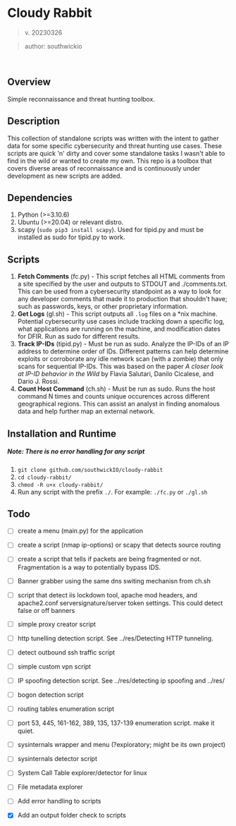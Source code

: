 # Cloudy Rabbit
> v. 20230326

> author: southwickio

<br>

## Overview
Simple reconnaissance and threat hunting toolbox.

## Description
This collection of standalone scripts was written with the intent to gather data for some specific cybersecurity and threat hunting use cases. These scripts are quick 'n' dirty and cover some standalone tasks I wasn't able to find in the wild or wanted to create my own. This repo is a toolbox that covers diverse areas of reconnaissance and is continuously under development as new scripts are added.

## Dependencies
1. Python (>=3.10.6)
2. Ubuntu (>=20.04) or relevant distro.
3. scapy (`sudo pip3 install scapy`). Used for tipid.py and must be installed as sudo for tipid.py to work.

## Scripts

 1. **Fetch Comments** (fc.py) - This script fetches all HTML comments from a site specified by the user and outputs to STDOUT and ./comments.txt. This can be used from a cybersecurity standpoint as a way to look for any developer comments that made it to production that shouldn't have; such as passwords, keys, or other proprietary information.
 2. **Get Logs** (gl.sh) - This script outputs all `.log` files on a \*nix machine. Potential cybersecurity use cases include tracking down a specific log, what applications are running on the machine, and modification dates for DFIR. Run as sudo for different results.
 3. **Track IP-IDs** (tipid.py) - Must be run as sudo. Analyze the IP-IDs of an IP address to determine order of IDs. Different patterns can help determine exploits or corroborate any idle network scan (with a zombie) that only scans for sequential IP-IDs. This was based on the paper *A closer look at IP-ID behavior in the Wild* by Flavia Salutari, Danilo Cicalese, and Dario J. Rossi.
 4. **Count Host Command** (ch.sh) - Must be run as sudo. Runs the host command N times and counts unique occurences across different geographical regions. This can assist an analyst in finding anomalous data and help further map an external network.   

## Installation and Runtime
##### Note: There is no error handling for any script
1. `git clone github.com/southwickIO/cloudy-rabbit`
2. `cd cloudy-rabbit/`
3. `chmod -R u+x cloudy-rabbit/`
4. Run any script with the prefix `./`. For example: `./fc.py` or `./gl.sh`

## Todo
- [ ] create a menu (main.py) for the application
- [ ] create a script (nmap ip-options) or scapy that detects source routing
- [ ] create a script that tells if packets are being fragmented or not. Fragmentation is a way to potentially bypass IDS.
- [ ] Banner grabber using the same dns switing mechanisn from ch.sh
- [ ] script that detect iis lockdown tool, apache mod headers, and apache2.conf serversignature/server token settings. This could detect false or off banners
- [ ] simple proxy creator script
- [ ] http tunelling detection script. See ../res/Detecting HTTP tunneling.
- [ ] detect outbound ssh traffic script
- [ ] simple custom vpn script
- [ ] IP spoofing detection script. See ../res/detecting ip spoofing and ../res/
- [ ] bogon detection script
- [ ] routing tables enumeration script
- [ ] port 53, 445, 161-162, 389, 135, 137-139 enumeration script. make it quiet.
- [ ] sysinternals wrapper and menu (?exploratory; might be its own project)
- [ ] sysinternals detector script
- [ ] System Call Table explorer/detector for linux
- [ ] File metadata explorer

- [ ] Add error handling to scripts
- [x] Add an output folder check to scripts